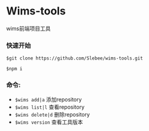 # Wims-tools

wims前端项目工具

### 快速开始

`$git clone https://github.com/Slebee/wims-tools.git`


`$npm i`



### 命令:

- `$wims add|a`   添加repository
- `$wims list|l`   查看repository
- `$wims delete|d`   删除repository
- `$wims version`   查看工具版本
